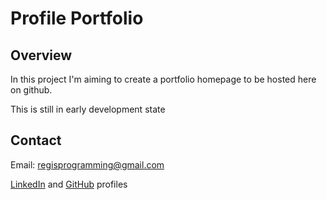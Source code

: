# Profile Portfolio

## Overview 
 In this project I'm aiming to create a portfolio homepage to be hosted here on github.

 This is still in early development state

## Contact
Email: regisprogramming@gmail.com

[LinkedIn](https://www.linkedin.com/in/regissfaria/) and [GitHub](https://github.com/regisfaria) profiles
